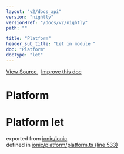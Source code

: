 ```yaml
---
layout: "v2/docs_api"
version: "nightly"
versionHref: "/docs/v2/nightly"
path: ""

title: "Platform"
header_sub_title: "Let in module "
doc: "Platform"
docType: "let"
---
```



<div class="improve-docs">
  <a href='http://github.com/driftyco/ionic2/tree/master/ionic/platform/platform.ts#L532'>
    View Source
  </a>
  &nbsp;
  <a href='http://github.com/driftyco/ionic2/edit/master/ionic/platform/platform.ts#L532'>
    Improve this doc
  </a>
</div>




<h1 class="api-title">

  Platform



</h1>








<h1 class="class export">Platform <span class="type">let</span></h1>
<p class="module">exported from <a href='undefined'>ionic/ionic</a><br/>
defined in <a href="https://github.com/driftyco/ionic2/tree/master/ionic/platform/platform.ts#L533-L533">ionic/platform/platform.ts (line 533)</a>
</p>
<p></p>

